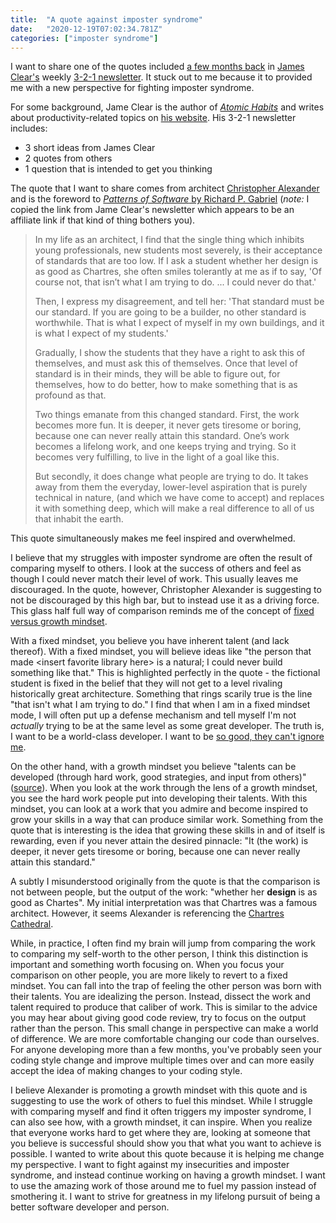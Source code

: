 ```yaml
---
title:  "A quote against imposter syndrome"
date:   "2020-12-19T07:02:34.781Z"
categories: ["imposter syndrome"]
---
```


I want to share one of the quotes included [a few months back](https://jamesclear.com/3-2-1/september-24-2020) in [James Clear's](https://jamesclear.com/about) weekly [3-2-1 newsletter](https://jamesclear.com/3-2-1).  It stuck out to me because it to provided me with a new perspective for fighting imposter syndrome. 

For some background, Jame Clear is the author of [_Atomic Habits_](https://jamesclear.com/books) and writes about productivity-related topics on [his website](https://jamesclear.com/articles). His 3-2-1 newsletter includes:

* 3 short ideas from James Clear
* 2 quotes from others
* 1 question that is intended to get you thinking

The quote that I want to share comes from architect [Christopher Alexander](https://en.wikipedia.org/wiki/Christopher_Alexander) and is the foreword to [_Patterns of Software_ by Richard P. Gabriel](https://www.amazon.com/gp/product/B003TJ9FGE/ref=as_li_qf_asin_il_tl?ie=UTF8&tag=jamesclearema-20&creative=9325&linkCode=as2&creativeASIN=B003TJ9FGE&linkId=5bbe96d0ee2542beb53da79c788894af) (_note:_ I copied the link from Jame Clear's newsletter which appears to be an affiliate link if that kind of thing bothers you).

 > In my life as an architect, I find that the single thing which inhibits
 > young professionals, new students most severely, is their acceptance of
 > standards that are too low. If I ask a student whether her design is as good
 > as Chartres, she often smiles tolerantly at me as if to say, 'Of course not,
 > that isn’t what I am trying to do. ... I could never do that.'
>
> Then, I express my disagreement, and tell her: 'That standard must be our
> standard. If you are going to be a builder, no other standard is worthwhile.
> That is what I expect of myself in my own buildings, and it is what I expect
> of my students.'
>
> Gradually, I show the students that they have a right to ask this of
> themselves, and must ask this of themselves. Once that level of standard is
> in their minds, they will be able to figure out, for themselves, how to do
> better, how to make something that is as profound as that.
>
> Two things emanate from this changed standard. First, the work becomes more
> fun. It is deeper, it never gets tiresome or boring, because one can never
> really attain this standard. One’s work becomes a lifelong work, and one
> keeps trying and trying. So it becomes very fulfilling, to live in the light
> of a goal like this.
>
> But secondly, it does change what people are trying to do. It takes away from
> them the everyday, lower-level aspiration that is purely technical in nature,
> (and which we have come to accept) and replaces it with something deep, which
> will make a real difference to all of us that inhabit the earth.

This quote simultaneously makes me feel inspired and overwhelmed.

I believe that my struggles with imposter syndrome are often the result of comparing myself to others. I look at the success of others and feel as though I could never match their level of work. This usually leaves me discouraged. In the quote, however, Christopher Alexander is suggesting to not be discouraged by this high bar, but to instead use it as a driving force. This glass half full way of comparison reminds me of the concept of [fixed versus growth mindset](https://jamesclear.com/fixed-mindset-vs-growth-mindset).

With a fixed mindset, you believe you have inherent talent (and lack thereof). With a fixed mindset, you will believe ideas like "the person that made \<insert favorite library here\> is a natural; I could never build something like that." This is highlighted perfectly in the quote - the fictional student is fixed in the belief that they will not get to a level rivaling historically great architecture. Something that rings scarily true is the line "that isn't what I am trying to do." I find that when I am in a fixed mindset mode, I will often put up a defense mechanism and tell myself I'm not _actually_ trying to be at the same level as some great developer. The truth is, I want to be a world-class developer. I want to be [so good, they can't ignore me](https://www.calnewport.com/books/so-good/).

On the other hand, with a growth mindset you believe "talents can be developed (through hard work, good strategies, and input from others)" ([source](https://hbr.org/2016/01/what-having-a-growth-mindset-actually-means)). When you look at the work through the lens of a growth mindset, you see the hard work people put into developing their talents. With this mindset, you can look at a work that you admire and become inspired to grow your skills in a way that can produce similar work. Something from the quote that is interesting is the idea that growing these skills in and of itself is rewarding, even if you never attain the desired pinnacle: "It (the work) is deeper, it never gets tiresome or boring, because one can never really attain this standard."

A subtly I misunderstood originally from the quote is that the comparison is not between people, but the output of the work: "whether her **design** is as good as Chartes". My initial interpretation was that Chartres was a famous architect. However, it seems Alexander is referencing the [Chartres Cathedral](https://en.wikipedia.org/wiki/Chartres_Cathedral). 

While, in practice, I often find my brain will jump from comparing the work to comparing my self-worth to the other person, I think this distinction is important and something worth focusing on. When you focus your comparison on other people, you are more likely to revert to a fixed mindset. You can fall into the trap of feeling the other person was born with their talents. You are idealizing the person. Instead, dissect the work and talent required to produce that caliber of work. This is similar to the advice you may hear about giving good code review, try to focus on the output rather than the person. This small change in perspective can make a world of difference. We are more comfortable changing our code than ourselves. For anyone developing more than a few months, you've probably seen your coding style change and improve multiple times over and can more easily accept the idea of making changes to your coding style.

I believe Alexander is promoting a growth mindset with this quote and is suggesting to use the work of others to fuel this mindset. While I struggle with comparing myself and find it often triggers my imposter syndrome, I can also see how, with a growth mindset, it can inspire. When you realize that everyone works hard to get where they are, looking at someone that you believe is successful should show you that what you want to achieve is possible. I wanted to write about this quote because it is helping me change my perspective. I want to fight against my insecurities and imposter syndrome, and instead continue working on having a growth mindset. I want to use the amazing work of those around me to fuel my passion instead of smothering it. I want to strive for greatness in my lifelong pursuit of being a better software developer and person.